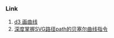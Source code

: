 ### Link

  1. [d3 画曲线](https://blog.csdn.net/romeo12334/article/details/83309721)
  2. [深度掌握SVG路径path的贝塞尔曲线指令](https://www.zhangxinxu.com/wordpress/2014/06/deep-understand-svg-path-bezier-curves-command/)
